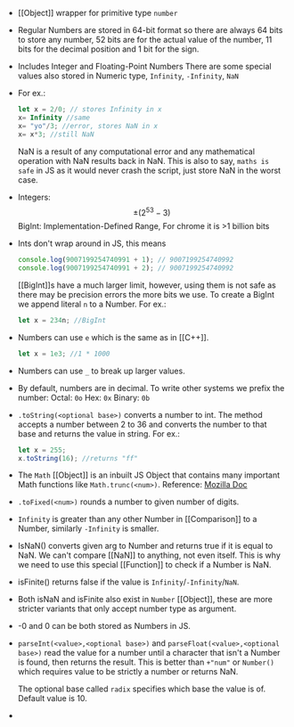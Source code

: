 - [[Object]] wrapper for primitive type ``number``
- Regular Numbers are stored in 64-bit format so there are always 64 bits to store any number, 52 bits are for the actual value of the number, 11 bits for the decimal position and 1 bit for the sign.
- Includes Integer and Floating-Point Numbers
  There are some special values also stored in Numeric type,
  ``Infinity``, ``-Infinity``, ``NaN``
- For  ex.:
  ```js
  let x = 2/0; // stores Infinity in x
  x= Infinity //same
  x= "yo"/3; //error, stores NaN in x
  x= x*3; //still NaN
  ```
  NaN is a result of any computational error and any mathematical operation with NaN results back in NaN. This is also to say, ``maths is safe`` in JS as it would never crash the script, just store NaN in the worst case.
- Integers: $$\pm {(2^{53} - 3)}$$
  BigInt: Implementation-Defined Range, For chrome it is >1 billion bits
- Ints don't wrap around in JS, this means
  ```js
  console.log(9007199254740991 + 1); // 9007199254740992
  console.log(9007199254740991 + 2); // 9007199254740992
  ```
  [[BigInt]]s have a much larger limit, however, using them is not safe as there may be precision errors the more bits we use.
  To create a BigInt we append literal ``n`` to a Number.
  For ex.:
  ```js
  let x = 234n; //BigInt
  ```
- Numbers can use ``e`` which is the same as in [[C++]].
  ```js
  let x = 1e3; //1 * 1000
  ```
- Numbers can use ``_`` to break up larger values.
- By default, numbers are in decimal. To write other systems we prefix the number:
  Octal: ``0o``
  Hex: ``0x``
  Binary: ``0b``
- ``.toString(<optional base>)`` converts a number to int.
  The method accepts a number between 2 to 36 and converts the number to that base and returns the value in string.
  For ex.:
  ```js
  let x = 255;
  x.toString(16); //returns "ff"
  ```
- The ``Math`` [[Object]] is an inbuilt JS Object that contains many important Math functions like ``Math.trunc(<num>)``. 
  Reference: [Mozilla Doc](https://developer.mozilla.org/en-US/docs/Web/JavaScript/Reference/Global_Objects/Math)
- ``.toFixed(<num>)`` rounds a number to given number of digits.
- ``Infinity`` is greater than any other Number in [[Comparison]] to a Number, similarly ``-Infinity`` is smaller.
- IsNaN(<value>) converts given arg to Number and returns true if it is equal to NaN. We can't compare [[NaN]] to anything, not even itself. This is why we need to use this special [[Function]] to check if a Number is NaN.
- isFinite(<value>) returns false if the value is ``Infinity``/``-Infinity``/``NaN``.
- Both isNaN and isFinite also exist in ``Number`` [[Object]], these are more stricter variants that only accept number type as argument.
- -0 and 0 can be both stored as Numbers in JS.
- ``parseInt(<value>,<optional base>)`` and ``parseFloat(<value>,<optional base>)`` read the value for a number until a character that isn't a Number is found, then returns the result. This is better than ``+"num"`` or ``Number()`` which requires value to be strictly a number or returns NaN. 
  
  The optional base called ``radix``  specifies which base the value is of. Default value is 10.
-